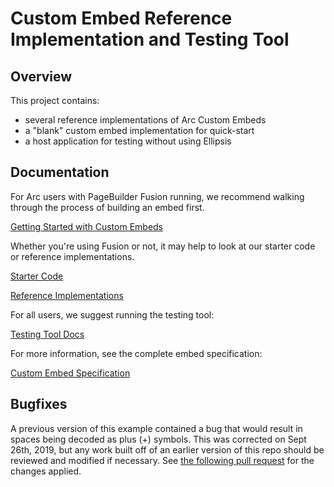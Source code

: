 # Custom Embed Reference Implementation and Testing Tool

## Overview

This project contains:
  * several reference implementations of Arc Custom Embeds
  * a "blank" custom embed implementation for quick-start
  * a host application for testing without using Ellipsis

## Documentation

For Arc users with PageBuilder Fusion running, we recommend walking through the process of building an embed first.

[Getting Started with Custom Embeds](./docs/getting-started.md)

Whether you're using Fusion or not, it may help to look at our starter code or reference implementations.

[Starter Code](./public/blank)

[Reference Implementations](./public/)

For all users, we suggest running the testing tool:

[Testing Tool Docs](./docs/testing.md)

For more information, see the complete embed specification:

[Custom Embed Specification](./docs/reference.md)

## Bugfixes

A previous version of this example contained a bug that would result in spaces being decoded as plus (+) symbols. This
was corrected on Sept 26th, 2019, but any work built off of an earlier version of this repo should be reviewed and
modified if necessary. See [the following pull request](https://github.com/washingtonpost/arc-custom-embed/pull/6) for
the changes applied.
